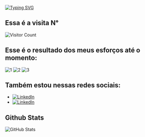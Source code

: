 [![Typing SVG](https://readme-typing-svg.herokuapp.com/?color=fff&size=60&center=true&vCenter=true&width=1000&lines=Bem+vindo+ao+meu+perfil!+:%29)](https://git.io/typing-svg)

## Essa é a visita N°
![Visitor Count](https://profile-counter.glitch.me/NatanCarFF/count.svg)

## Esse é o resultado dos meus esforços até o momento:

![1](https://github.com/NatanCarFF/NatanCarFF/assets/161735922/ec324209-9877-40ee-9589-11d3defa60cd)
![2](https://github.com/NatanCarFF/NatanCarFF/assets/161735922/12c5aa03-db8b-4806-9af5-e6a8d1bd0609)
![3](https://github.com/NatanCarFF/NatanCarFF/assets/161735922/144399d2-7251-4553-8076-44c82f95ac57)


## Também estou nessas redes sociais:
- [![LinkedIn](https://img.shields.io/badge/LinkedIn-fff?style=for-the-badge&logo=linkedin&logoColor=0E76A8)](https://www.linkedin.com/in/🛡-natanael-carvalho-082380201/)
- [![LinkedIn](https://img.shields.io/badge/instagram-fff?style=for-the-badge&logo=instagram&logoColor=0E76A8)](https://instagram.com/NatanCarFF)

## Github Stats

![GitHub Stats](https://github-readme-stats.vercel.app/api?username=NatanCarFF&theme=transparent&bg_color=000&border_color=30A3DC&show_icons=true&icon_color=30A3DC&title_color=E94D5F&text_color=FFF)
